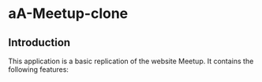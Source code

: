 # aA-Meetup-clone

## Introduction

This application is a basic replication of the website Meetup. It contains the following features:


